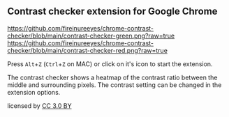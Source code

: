 ## Contrast checker extension for Google Chrome

https://github.com/fireinureeyes/chrome-contrast-checker/blob/main/contrast-checker-green.png?raw=true
https://github.com/fireinureeyes/chrome-contrast-checker/blob/main/contrast-checker-red.png?raw=true

Press `Alt`+`Z` (`Ctrl`+`Z` on MAC) or click on it's icon to start the extension.

The contrast checker shows a heatmap of the contrast ratio between the middle and surrounding pixels. The contrast setting can be changed in the extension options.

 licensed by [CC 3.0 BY](http://creativecommons.org/licenses/by/3.0/)
